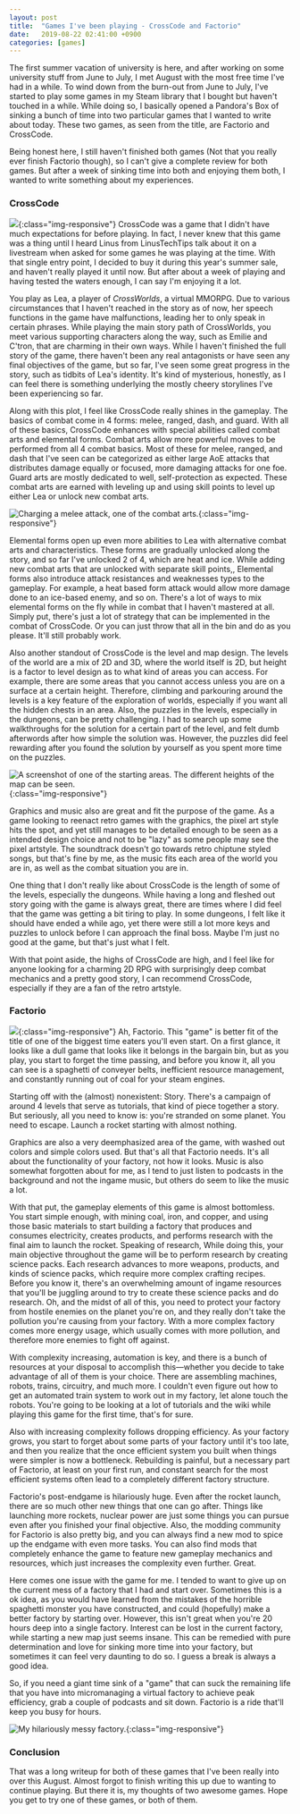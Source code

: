 ```yaml
---
layout: post
title:  "Games I've been playing - CrossCode and Factorio"
date:   2019-08-22 02:41:00 +0900
categories: [games]
---
```

The first summer vacation of university is here, and after working on some university stuff from June to July, I met August with the most free time I've had in a while. To wind down from the burn-out from June to July, I've started to play some games in my Steam library that I bought but haven't touched in a while. While doing so, I basically opened a Pandora's Box of sinking a bunch of time into two particular games that I wanted to write about today. These two games, as seen from the title, are Factorio and CrossCode.

Being honest here, I still haven't finished both games (Not that you really ever finish Factorio though), so I can't give a complete review for both games. But after a week of sinking time into both and enjoying them both, I wanted to write something about my experiences.

### CrossCode
![](/assets/images/8-22crossfactorio/20190822022312_1.jpg){:class="img-responsive"}
CrossCode was a game that I didn't have much expectations for before playing. In fact, I never knew that this game was a thing until I heard Linus from LinusTechTips talk about it on a livestream when asked for some games he was playing at the time. With that single entry point, I decided to buy it during this year's summer sale, and haven't really played it until now. But after about a week of playing and having tested the waters enough, I can say I'm enjoying it a lot.

You play as Lea, a player of _CrossWorlds_, a virtual MMORPG. Due to various circumstances that I haven't reached in the story as of now, her speech functions in the game have malfunctions, leading her to only speak in certain phrases. While playing the main story path of CrossWorlds, you meet various supporting characters along the way, such as Emilie and C'tron, that are charming in their own ways. While I haven't finished the full story of the game, there haven't been any real antagonists or have seen any final objectives of the game, but so far, I've seen some great progress in the story, such as tidbits of Lea's identity. It's kind of mysterious, honestly, as I can feel there is something underlying the mostly cheery storylines I've been experiencing so far.

Along with this plot, I feel like CrossCode really shines in the gameplay. The basics of combat come in 4 forms: melee, ranged, dash, and guard. With all of these basics, CrossCode enhances with special abilities called combat arts and elemental forms. Combat arts allow more powerful moves to be performed from all 4 combat basics. Most of these  for melee, ranged, and dash that I've seen can be categorized as either large AoE attacks that distributes damage equally or focused, more damaging attacks for one foe. Guard arts are mostly dedicated to well, self-protection as expected. These combat arts are earned with leveling up and using skill points to level up either Lea or unlock new combat arts.

![Charging a melee attack, one of the combat arts.](/assets/images/8-22crossfactorio/mpv_9lbJVhY79P.jpg){:class="img-responsive"}

Elemental forms open up even more abilities to Lea with alternative combat arts and characteristics. These forms are gradually unlocked along the story, and so far I've unlocked 2 of 4, which are heat and ice. While adding new combat arts that are unlocked with separate skill points,, Elemental forms also introduce attack resistances and weaknesses types to the gameplay. For example, a heat based form attack would allow more damage done to an ice-based enemy, and so on. There's a lot of ways to mix elemental forms on the fly while in combat that I haven't mastered at all. Simply put, there's just a lot of strategy that can be implemented in the combat of CrossCode. Or you can just throw that all in the bin and do as you please. It'll still probably work.

Also another standout of CrossCode is the level and map design. The levels of the world are a mix of 2D and 3D, where the world itself is 2D, but height is a factor to level design as to what kind of areas you can access. For example, there are some areas that you cannot access unless you are on a surface at a certain height. Therefore, climbing and parkouring around the levels is a key feature of the exploration of worlds, especially if you want all the hidden chests in an area. Also, the puzzles in the levels, especially in the dungeons, can be pretty challenging. I had to search up some walkthroughs for the solution for a certain part of the level, and felt dumb afterwords after how simple the solution was. However, the puzzles did feel rewarding after you found the solution by yourself as you spent more time on the puzzles.

![A screenshot of one of the starting areas. The different heights of the map can be seen.](/assets/images/8-22crossfactorio/mpv_O6bxOSoR7m.jpg){:class="img-responsive"}

Graphics and music also are great and fit the purpose of the game. As a game looking to reenact retro games with the graphics, the pixel art style hits the spot, and yet still manages to be detailed enough to be seen as a intended design choice and not to be "lazy" as some people may see the pixel artstyle. The soundtrack doesn't go towards retro chiptune styled songs, but that's fine by me, as the music fits each area of the world you are in, as well as the combat situation you are in. 

One thing that I don't really like about CrossCode is the length of some of the levels, especially the dungeons. While having a long and fleshed out story going with the game is always great, there are times where I did feel that the game was getting a bit tiring to play. In some dungeons, I felt like it should have ended a while ago, yet there were still a lot more keys and puzzles to unlock before I can approach the final boss. Maybe I'm just no good at the game, but that's just what I felt.

With that point aside, the highs of CrossCode are high, and I feel like for anyone looking for a charming 2D RPG with surprisingly deep combat mechanics and a pretty good story, I can recommend CrossCode, especially if they are a fan of the retro artstyle.

### Factorio
![](/assets/images/8-22crossfactorio/20190822023053_1.jpg){:class="img-responsive"}
Ah, Factorio. This "game" is better fit of the title of one of the biggest time eaters you'll even start. On a first glance, it looks like a dull game that looks like it belongs in the bargain bin, but as you play, you start to forget the time passing, and before you know it, all you can see is a spaghetti of conveyer belts, inefficient resource management, and constantly running out of coal for your steam engines.

Starting off with the (almost) nonexistent: Story. There's a campaign of around 4 levels that serve as tutorials, that kind of piece together a story. But seriously, all you need to know is: you're stranded on some planet. You need to escape. Launch a rocket starting with almost nothing.

Graphics are also a very deemphasized area of the game, with washed out colors and simple colors used. But that's all that Factorio needs. It's all about the functionality of your factory, not how it looks. Music is also somewhat forgotten about for me, as I tend to just listen to podcasts in the background and not the ingame music, but others do seem to like the music a lot.

With that put, the gameplay elements of this game is almost bottomless. You start simple enough, with mining coal, iron, and copper, and using those basic materials to start building a factory that produces and consumes electricity, creates products, and performs research with the final aim to launch the rocket. Speaking of research, While doing this, your main objective throughout the game will be to perform research by creating science packs. Each research advances to more weapons, products, and kinds of science packs, which require more complex crafting recipes. Before you know it, there's an overwhelming amount of ingame resources that you'll be juggling around to try to create these science packs and do research. Oh, and the midst of all of this, you need to protect your factory from hostile enemies on the planet you're on, and they really don't take the pollution you're causing from your factory. With a more complex factory comes more energy usage, which usually comes with more pollution, and therefore more enemies to fight off against.

With complexity increasing, automation is key, and there is a bunch of resources at your disposal to accomplish this—whether you decide to take advantage of all of them is your choice. There are assembling machines, robots, trains, circuitry, and much more. I couldn't even figure out how to get an automated train system to work out in my factory, let alone touch the robots. You're going to be looking at a lot of tutorials and the wiki while playing this game for the first time, that's for sure.

Also with increasing complexity follows dropping efficiency. As your factory grows, you start to forget about some parts of your factory until it's too late, and then you realize that the once efficient system you built when things were simpler is now a bottleneck. Rebuilding is painful, but a necessary part of Factorio, at least on your first run, and constant search for the most efficient systems often lead to a completely different factory structure.

Factorio's post-endgame is hilariously huge. Even after the rocket launch, there are so much other new things that one can go after. Things like launching more rockets, nuclear power are just some things you can pursue even after you finished your final objective. Also, the modding community for Factorio is also pretty big, and you can always find a new mod to spice up the endgame with even more tasks. You can also find mods that completely enhance the game to feature new gameplay mechanics and resources, which just increases the complexity even further. Great.

Here comes one issue with the game for me. I tended to want to give up on the current mess of a factory that I had and start over. Sometimes this is a ok idea, as you would have learned from the mistakes of the horrible spaghetti monster you have constructed, and could (hopefully) make a better factory by starting over. However, this isn't great when you're 20 hours deep into a single factory. Interest can be lost in the current factory, while starting a new map just seems insane. This can be remedied with pure determination and love for sinking more time into your factory, but sometimes it can feel very daunting to do so. I guess a break is always a good idea.

So, if you need a giant time sink of a "game" that can suck the remaining life that you have into micromanaging a virtual factory to achieve peak efficiency, grab a couple of podcasts and sit down. Factorio is a ride that'll keep you busy for hours.

![My hilariously messy factory.](/assets/images/8-22crossfactorio/20190822023111_1.jpg){:class="img-responsive"}

### Conclusion
That was a long writeup for both of these games that I've been really into over this August. Almost forgot to finish writing this up due to wanting to continue playing. But there it is, my thoughts of two awesome games. Hope you get to try one of these games, or both of them.